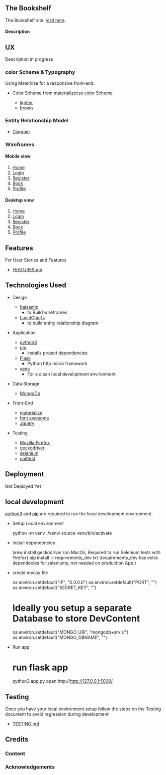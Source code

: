 The Bookshelf
---

The Bookshelf site: [visit here](#the-bookshelf).

#### Description


## UX

Description in progress



### color Scheme & Typography 

Using Materilize for a responsive front-end. 

- Color Scheme from [materializecss color Scheme](https://materializecss.com/color.html)

    - [lighter](#readme-content/colorScheme/Lighter.png)
    - [brown](#readme-content/colorScheme/darker.png)


### Entity Relationship Model

- [Diagram](#readme-content/er_diagram.png)

### Wireframes

#### Mobile view 

1. [Home]()
2. [Login]()
3. [Register]()
4. [Book]()
5. [Profile]()

#### Desktop view 

1. [Home]()
2. [Login]()
3. [Register]()
4. [Book]()
5. [Profile]()

## Features 

For User Stories and Features 

- [FEATURES.md](/FEATURES.md)

## Technologies Used 

- Design 
    - [balsamiq](https://balsamiq.com/)
        - to Build wireframes
    - [LucidCharts](https://www.lucidchart.com/) 
        - to build entity relationship diagram
- Application
    - [python3](https://www.python.org)
    - [pip](https://pypi.org/project/pip/)
      - installs project dependencies
    - [Flask](https://flask.palletsprojects.com/en/1.1.x/)
      - Python http micro framework  
    - [venv](https://docs.python.org/3/library/venv.html)
        - For a clean local development environment
- Data Storage
    - [MongoDb](https://www.mongodb.com/)
- Front-End
    - [materialize](https://materializecss.com/)
    - [font awesome](https://fontawesome.com/)
    - [Jquery](https://jquery.com/)

- Testing
    - [Mozilla Firefox](https://www.mozilla.org/en-US/firefox/new/)
    - [geckodriver](https://stackoverflow.com/questions/40208051/selenium-using-python-geckodriver-executable-needs-to-be-in-path)
    - [selenium](https://selenium-python.readthedocs.io/locating-elements.html#locating-elements)
    - [unittest](https://docs.python.org/3/library/unittest.html)
    
## Deployment 
    
Not Deployed Yet

## local development

[python3](https://www.python.org/downloads/) and [pip](https://pip.pypa.io/en/stable/installing/) are required to run the local development environment.

- Setup Local environment


    python -m venv ./venv/
    source venv/bin/activate
- Install dependencies
  

    brew install geckodriver (on MacOs, Required to run Selenium tests with Firefox)
    pip install -r requirements_dev.txt (requirements_dev has extra dependecies for seleniums, not needed on production App.)

- create env.py file

    
    os.environ.setdefault("IP", "0.0.0.0")
    os.environ.setdefault("PORT", "")
    os.environ.setdefault("SECRET_KEY", "")
    # Ideally you setup a separate Database to store DevContent
    os.environ.setdefault("MONGO_URI", "mongodb+srv://<url>")
    os.environ.setdefault("MONGO_DBNAME", "")

- Run app
  

    # run flask app
    python3 app.py
    open http://http://127.0.0.1:5000/

## Testing

Once you have your local environment setup follow the steps on the Testing document to avoid regression during development

- [TESTING.md](/TESTING.md)

## Credits 

### Content 

### Acknowledgements

